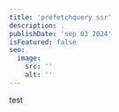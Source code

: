 ```yaml
---
title: 'prefetchquery ssr'
description: .
publishDate: 'sep 03 2024'
isFeatured: false
seo:
  image:
    src: ''
    alt: ''
---
```


test